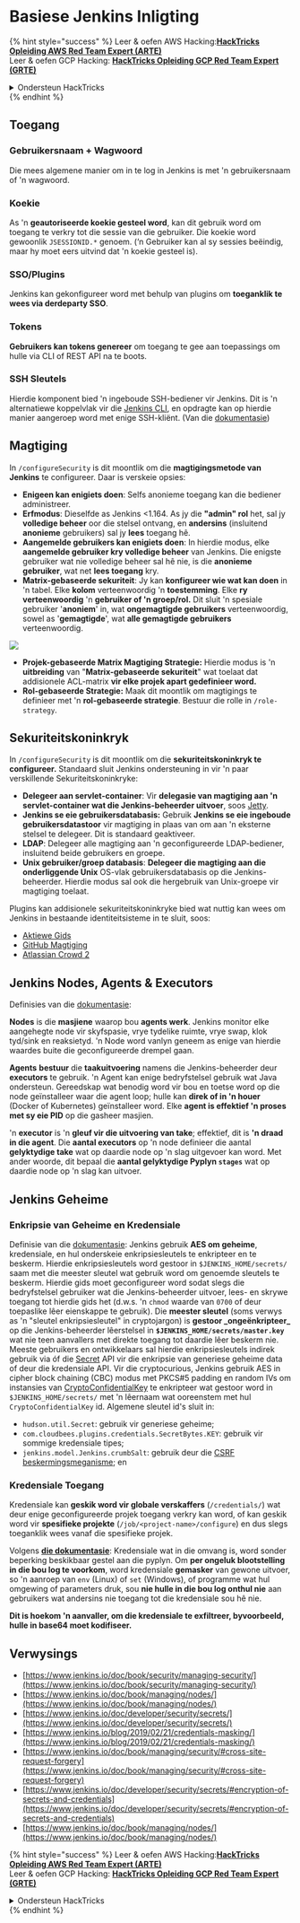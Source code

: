 # Basiese Jenkins Inligting

{% hint style="success" %}
Leer & oefen AWS Hacking:<img src="../../.gitbook/assets/image (1).png" alt="" data-size="line">[**HackTricks Opleiding AWS Red Team Expert (ARTE)**](https://training.hacktricks.xyz/courses/arte)<img src="../../.gitbook/assets/image (1).png" alt="" data-size="line">\
Leer & oefen GCP Hacking: <img src="../../.gitbook/assets/image (2).png" alt="" data-size="line">[**HackTricks Opleiding GCP Red Team Expert (GRTE)**<img src="../../.gitbook/assets/image (2).png" alt="" data-size="line">](https://training.hacktricks.xyz/courses/grte)

<details>

<summary>Ondersteun HackTricks</summary>

* Kyk na die [**subskripsie planne**](https://github.com/sponsors/carlospolop)!
* **Sluit aan by die** 💬 [**Discord groep**](https://discord.gg/hRep4RUj7f) of die [**telegram groep**](https://t.me/peass) of **volg** ons op **Twitter** 🐦 [**@hacktricks\_live**](https://twitter.com/hacktricks\_live)**.**
* **Deel hacking truuks deur PRs in te dien na die** [**HackTricks**](https://github.com/carlospolop/hacktricks) en [**HackTricks Cloud**](https://github.com/carlospolop/hacktricks-cloud) github repos.

</details>
{% endhint %}

## Toegang

### Gebruikersnaam + Wagwoord

Die mees algemene manier om in te log in Jenkins is met 'n gebruikersnaam of 'n wagwoord.

### Koekie

As 'n **geautoriseerde koekie gesteel word**, kan dit gebruik word om toegang te verkry tot die sessie van die gebruiker. Die koekie word gewoonlik `JSESSIONID.*` genoem. (‘n Gebruiker kan al sy sessies beëindig, maar hy moet eers uitvind dat 'n koekie gesteel is).

### SSO/Plugins

Jenkins kan gekonfigureer word met behulp van plugins om **toeganklik te wees via derdeparty SSO**.

### Tokens

**Gebruikers kan tokens genereer** om toegang te gee aan toepassings om hulle via CLI of REST API na te boots.

### SSH Sleutels

Hierdie komponent bied 'n ingeboude SSH-bediener vir Jenkins. Dit is 'n alternatiewe koppelvlak vir die [Jenkins CLI](https://www.jenkins.io/doc/book/managing/cli/), en opdragte kan op hierdie manier aangeroep word met enige SSH-kliënt. (Van die [dokumentasie](https://plugins.jenkins.io/sshd/))

## Magtiging

In `/configureSecurity` is dit moontlik om die **magtigingsmetode van Jenkins** te configureer. Daar is verskeie opsies:

* **Enigeen kan enigiets doen**: Selfs anonieme toegang kan die bediener administreer.
* **Erfmodus**: Dieselfde as Jenkins <1.164. As jy die **"admin" rol** het, sal jy **volledige beheer** oor die stelsel ontvang, en **andersins** (insluitend **anonieme** gebruikers) sal jy **lees** toegang hê.
* **Aangemelde gebruikers kan enigiets doen**: In hierdie modus, elke **aangemelde gebruiker kry volledige beheer** van Jenkins. Die enigste gebruiker wat nie volledige beheer sal hê nie, is die **anonieme gebruiker**, wat net **lees toegang** kry.
* **Matrix-gebaseerde sekuriteit**: Jy kan **konfigureer wie wat kan doen** in 'n tabel. Elke **kolom** verteenwoordig 'n **toestemming**. Elke **ry** **verteenwoordig** 'n **gebruiker of 'n groep/rol.** Dit sluit 'n spesiale gebruiker '**anoniem**' in, wat **ongemagtigde gebruikers** verteenwoordig, sowel as '**gemagtigde**', wat **alle gemagtigde gebruikers** verteenwoordig.

![](<../../.gitbook/assets/image (149).png>)

* **Projek-gebaseerde Matrix Magtiging Strategie:** Hierdie modus is 'n **uitbreiding** van "**Matrix-gebaseerde sekuriteit**" wat toelaat dat addisionele ACL-matrix **vir elke projek apart gedefinieer word.**
* **Rol-gebaseerde Strategie:** Maak dit moontlik om magtigings te definieer met 'n **rol-gebaseerde strategie**. Bestuur die rolle in `/role-strategy`.

## **Sekuriteitskoninkryk**

In `/configureSecurity` is dit moontlik om die **sekuriteitskoninkryk te configureer.** Standaard sluit Jenkins ondersteuning in vir 'n paar verskillende Sekuriteitskoninkryke:

* **Delegeer aan servlet-container**: Vir **delegasie van magtiging aan 'n servlet-container wat die Jenkins-beheerder uitvoer**, soos [Jetty](https://www.eclipse.org/jetty/).
* **Jenkins se eie gebruikersdatabasis:** Gebruik **Jenkins se eie ingeboude gebruikersdatastoor** vir magtiging in plaas van om aan 'n eksterne stelsel te delegeer. Dit is standaard geaktiveer.
* **LDAP**: Delegeer alle magtiging aan 'n geconfigureerde LDAP-bediener, insluitend beide gebruikers en groepe.
* **Unix gebruiker/groep databasis**: **Delegeer die magtiging aan die onderliggende Unix** OS-vlak gebruikersdatabasis op die Jenkins-beheerder. Hierdie modus sal ook die hergebruik van Unix-groepe vir magtiging toelaat.

Plugins kan addisionele sekuriteitskoninkryke bied wat nuttig kan wees om Jenkins in bestaande identiteitsisteme in te sluit, soos:

* [Aktiewe Gids](https://plugins.jenkins.io/active-directory)
* [GitHub Magtiging](https://plugins.jenkins.io/github-oauth)
* [Atlassian Crowd 2](https://plugins.jenkins.io/crowd2)

## Jenkins Nodes, Agents & Executors

Definisies van die [dokumentasie](https://www.jenkins.io/doc/book/managing/nodes/):

**Nodes** is die **masjiene** waarop bou **agents werk**. Jenkins monitor elke aangehegte node vir skyfspasie, vrye tydelike ruimte, vrye swap, klok tyd/sink en reaksietyd. 'n Node word vanlyn geneem as enige van hierdie waardes buite die geconfigureerde drempel gaan.

**Agents** **bestuur** die **taakuitvoering** namens die Jenkins-beheerder deur **executors** te gebruik. 'n Agent kan enige bedryfstelsel gebruik wat Java ondersteun. Gereedskap wat benodig word vir bou en toetse word op die node geïnstalleer waar die agent loop; hulle kan **direk of in 'n houer** (Docker of Kubernetes) geïnstalleer word. Elke **agent is effektief 'n proses met sy eie PID** op die gasheer masjien.

'n **executor** is 'n **gleuf vir die uitvoering van take**; effektief, dit is **'n draad in die agent**. Die **aantal executors** op 'n node definieer die aantal **gelyktydige take** wat op daardie node op 'n slag uitgevoer kan word. Met ander woorde, dit bepaal die **aantal gelyktydige Pyplyn `stages`** wat op daardie node op 'n slag kan uitvoer.

## Jenkins Geheime

### Enkripsie van Geheime en Kredensiale

Definisie van die [dokumentasie](https://www.jenkins.io/doc/developer/security/secrets/#encryption-of-secrets-and-credentials): Jenkins gebruik **AES om geheime**, kredensiale, en hul onderskeie enkripsiesleutels te enkripteer en te beskerm. Hierdie enkripsiesleutels word gestoor in `$JENKINS_HOME/secrets/` saam met die meester sleutel wat gebruik word om genoemde sleutels te beskerm. Hierdie gids moet geconfigureer word sodat slegs die bedryfstelsel gebruiker wat die Jenkins-beheerder uitvoer, lees- en skrywe toegang tot hierdie gids het (d.w.s. 'n `chmod` waarde van `0700` of deur toepaslike lêer eienskappe te gebruik). Die **meester sleutel** (soms verwys as 'n "sleutel enkripsiesleutel" in cryptojargon) is **gestoor \_ongeënkripteer\_** op die Jenkins-beheerder lêerstelsel in **`$JENKINS_HOME/secrets/master.key`** wat nie teen aanvallers met direkte toegang tot daardie lêer beskerm nie. Meeste gebruikers en ontwikkelaars sal hierdie enkripsiesleutels indirek gebruik via óf die [Secret](https://javadoc.jenkins.io/byShortName/Secret) API vir die enkripsie van generiese geheime data of deur die kredensiale API. Vir die cryptocurious, Jenkins gebruik AES in cipher block chaining (CBC) modus met PKCS#5 padding en random IVs om instansies van [CryptoConfidentialKey](https://javadoc.jenkins.io/byShortName/CryptoConfidentialKey) te enkripteer wat gestoor word in `$JENKINS_HOME/secrets/` met 'n lêernaam wat ooreenstem met hul `CryptoConfidentialKey` id. Algemene sleutel id's sluit in:

* `hudson.util.Secret`: gebruik vir generiese geheime;
* `com.cloudbees.plugins.credentials.SecretBytes.KEY`: gebruik vir sommige kredensiale tipes;
* `jenkins.model.Jenkins.crumbSalt`: gebruik deur die [CSRF beskermingsmeganisme](https://www.jenkins.io/doc/book/managing/security/#cross-site-request-forgery); en

### Kredensiale Toegang

Kredensiale kan **geskik word vir globale verskaffers** (`/credentials/`) wat deur enige geconfigureerde projek toegang verkry kan word, of kan geskik word vir **spesifieke projekte** (`/job/<project-name>/configure`) en dus slegs toeganklik wees vanaf die spesifieke projek.

Volgens [**die dokumentasie**](https://www.jenkins.io/blog/2019/02/21/credentials-masking/): Kredensiale wat in die omvang is, word sonder beperking beskikbaar gestel aan die pyplyn. Om **per ongeluk blootstelling in die bou log te voorkom**, word kredensiale **gemasker** van gewone uitvoer, so 'n aanroep van `env` (Linux) of `set` (Windows), of programme wat hul omgewing of parameters druk, sou **nie hulle in die bou log onthul nie** aan gebruikers wat andersins nie toegang tot die kredensiale sou hê nie.

**Dit is hoekom 'n aanvaller, om die kredensiale te exfiltreer, byvoorbeeld, hulle in base64 moet kodifiseer.**

## Verwysings

* [https://www.jenkins.io/doc/book/security/managing-security/](https://www.jenkins.io/doc/book/security/managing-security/)
* [https://www.jenkins.io/doc/book/managing/nodes/](https://www.jenkins.io/doc/book/managing/nodes/)
* [https://www.jenkins.io/doc/developer/security/secrets/](https://www.jenkins.io/doc/developer/security/secrets/)
* [https://www.jenkins.io/blog/2019/02/21/credentials-masking/](https://www.jenkins.io/blog/2019/02/21/credentials-masking/)
* [https://www.jenkins.io/doc/book/managing/security/#cross-site-request-forgery](https://www.jenkins.io/doc/book/managing/security/#cross-site-request-forgery)
* [https://www.jenkins.io/doc/developer/security/secrets/#encryption-of-secrets-and-credentials](https://www.jenkins.io/doc/developer/security/secrets/#encryption-of-secrets-and-credentials)
* [https://www.jenkins.io/doc/book/managing/nodes/](https://www.jenkins.io/doc/book/managing/nodes/)

{% hint style="success" %}
Leer & oefen AWS Hacking:<img src="../../.gitbook/assets/image (1).png" alt="" data-size="line">[**HackTricks Opleiding AWS Red Team Expert (ARTE)**](https://training.hacktricks.xyz/courses/arte)<img src="../../.gitbook/assets/image (1).png" alt="" data-size="line">\
Leer & oefen GCP Hacking: <img src="../../.gitbook/assets/image (2).png" alt="" data-size="line">[**HackTricks Opleiding GCP Red Team Expert (GRTE)**<img src="../../.gitbook/assets/image (2).png" alt="" data-size="line">](https://training.hacktricks.xyz/courses/grte)

<details>

<summary>Ondersteun HackTricks</summary>

* Kyk na die [**subskripsie planne**](https://github.com/sponsors/carlospolop)!
* **Sluit aan by die** 💬 [**Discord groep**](https://discord.gg/hRep4RUj7f) of die [**telegram groep**](https://t.me/peass) of **volg** ons op **Twitter** 🐦 [**@hacktricks\_live**](https://twitter.com/hacktricks\_live)**.**
* **Deel hacking truuks deur PRs in te dien na die** [**HackTricks**](https://github.com/carlospolop/hacktricks) en [**HackTricks Cloud**](https://github.com/carlospolop/hacktricks-cloud) github repos.

</details>
{% endhint %}
